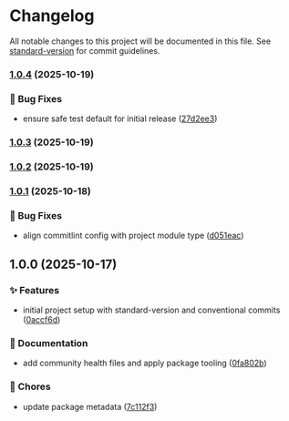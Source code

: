 # Changelog

All notable changes to this project will be documented in this file. See [standard-version](https://github.com/conventional-changelog/standard-version) for commit guidelines.

### [1.0.4](https://github.com/programinglive/commiter/compare/v1.0.3...v1.0.4) (2025-10-19)


### 🐛 Bug Fixes

* ensure safe test default for initial release ([27d2ee3](https://github.com/programinglive/commiter/commit/27d2ee35d1e558ef459a61e41627305997621392))

### [1.0.3](https://github.com/programinglive/commiter/compare/v1.0.2...v1.0.3) (2025-10-19)

### [1.0.2](https://github.com/programinglive/commiter/compare/v1.0.1...v1.0.2) (2025-10-19)

### [1.0.1](https://github.com/programinglive/commiter/compare/v1.0.0...v1.0.1) (2025-10-18)


### 🐛 Bug Fixes

* align commitlint config with project module type ([d051eac](https://github.com/programinglive/commiter/commit/d051eace5471d0c54fd8de6a3bede6a0df020dad))

## 1.0.0 (2025-10-17)


### ✨ Features

* initial project setup with standard-version and conventional commits ([0accf6d](https://github.com/programinglive/commiter/commit/0accf6dba678c1946629aa3f1b691bea7e20cd95))


### 📝 Documentation

* add community health files and apply package tooling ([0fa802b](https://github.com/programinglive/commiter/commit/0fa802b6129053d3f32030cec561e5926dd09c42))


### 🧹 Chores

* update package metadata ([7c112f3](https://github.com/programinglive/commiter/commit/7c112f3d82e2c92ed31fa3e60fafd5ca0429184d))
